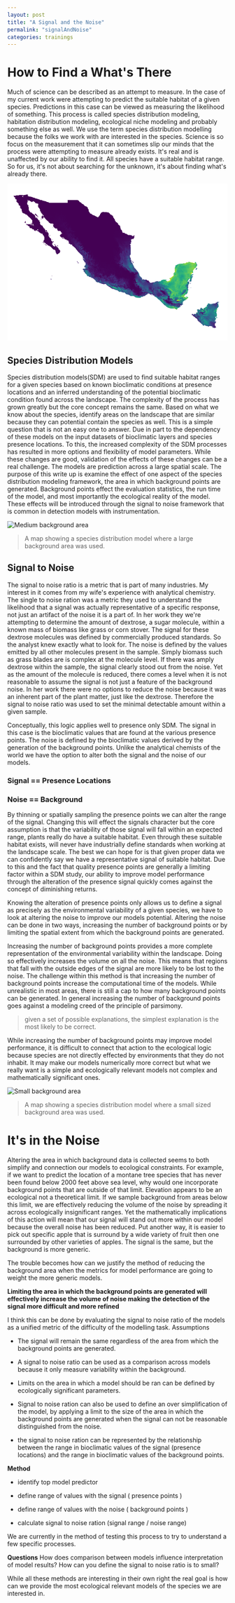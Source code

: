 ```yaml
---
layout: post
title: "A Signal and the Noise"
permalink: "signalAndNoise"
categories: trainings
---
```


# How to Find a What's There

Much of science can be described as an attempt to measure. In the case of my current work were attempting to predict the suitable habitat of a given species. Predictions in this case can be viewed as measuring the likelihood of something. This process is called species distribution modeling, habitation distribution modeling, ecological niche modeling and probably something else as well. We use the term species distribution modelling because the folks we work with are interested in the species. Science is so focus on the measurement that it can sometimes slip our minds that the process were attempting to measure already exists. It's real and is unaffected by our ability to find it. All species have a suitable habitat range. So for us, it's not about searching for the unknown, it's about finding what's already there.  

![Large background area](/assests/worldLundelliana.png)

## Species Distribution Models
Species distribution models(SDM) are used to find suitable habitat ranges for a given species based on known bioclimatic conditions at presence locations and an inferred understanding of the potential bioclimatic condition found across the landscape. The complexity of the process has grown greatly but the core concept remains the same. Based on what we know about the species, identify areas on the landscape that are similar because they can potential contain the species as well. This is a simple question that is not an easy one to answer. Due in part to the dependency of these models on the input datasets of bioclimatic layers and species presence locations. To this, the increased complexity of the SDM processes has resulted in more options and flexibility of model parameters. While these changes are good, validation of the effects of these changes can be a real challenge. The models are prediction across a large spatial scale. The purpose of this write up is examine the effect of one aspect of the species distribution modeling framework, the area in which background points are generated. Background points effect the evaluation statistics, the run time of the model, and most importantly the ecological reality of the model. These effects will be introduced through the signal to noise framework that is common in detection models with instrumentation.

![Medium background area]({{"/assests/biomeLundelliana.png"|absolute_url}})
> A map showing a species distribution model where a large background area was used.

## Signal to Noise
The signal to noise ratio is a metric that is part of many industries. My interest in it comes from my wife's experience with analytical chemistry. The single to noise ration was a metric they used to understand the likelihood that a signal was actually representative of a specific response, not just an artifact of the noise it is a part of. In her work they we're attempting to determine the amount of dextrose, a sugar molecule, within a known mass of biomass like grass or corn stover. The signal for these dextrose molecules was defined by commercially produced standards. So the analyst knew exactly what to look for. The noise is defined by the values emitted by all other molecules present in the sample. Simply biomass such as grass blades are is complex at the molecule level. If there was amply dextrose within the sample, the signal clearly stood out from the noise. Yet as the amount of the molecule is reduced, there comes a level when it is not reasonable to assume the signal is not just a feature of the background noise. In her work there were no options to reduce the noise because it was an inherent part of the plant matter, just like the dextrose. Therefore the signal to noise ratio was used to set the minimal detectable amount within a given sample.

Conceptually, this logic applies well to presence only SDM. The signal in this case is the bioclimatic values that are found at the various presence points. The noise is defined by the bioclimatic values derived by the generation of the background points. Unlike the analytical chemists of the world we have the option to alter both the signal and the noise of our models.

### Signal == Presence Locations
### Noise  == Background

By thinning or spatially sampling the presence points we can alter the range of the signal. Changing this will effect the signals character but the core assumption is that the variability of those signal will fall within an expected range, plants really do have a suitable habitat. Even through these suitable habitat exists, will never have industrially define standards when working at the landscape scale. The best we can hope for is that given proper data we can confidently say we have a representative signal of suitable habitat. Due to this and the fact that quality presence points are generally a limiting factor within a SDM study, our ability to improve model performance through the alteration of the presence signal quickly comes against the concept of diminishing returns.

Knowing the alteration of presence points only allows us to define a signal as precisely as the environmental variability of a given species, we have to look at altering the noise to improve our models potential. Altering the noise can be done in two ways, increasing the number of background points or by limiting the spatial extent from which the background points are generated.

Increasing the number of background points provides a more complete representation of the environmental variability within the landscape. Doing so effectively increases the volume on all the noise. This means that regions that fall with the outside edges of the signal are more likely to be lost to the noise. The challenge within this method is that increasing the number of background points increase the computational time of the models. While unrealistic in most areas, there is still a cap to how many background points can be generated. In general increasing the number of background points goes against a modeling creed of the principle of parsimony.
>  given a set of possible explanations, the simplest explanation is the most likely to be correct.

While increasing the number of background points may improve model performance, it is difficult to connect that action to the ecological logic because species are not directly effected by environments that they do not inhabit. It may make our models numerically more correct but what we really want is a simple and ecologically relevant models not complex and mathematically significant ones.

![Small background area]({{"/assests/ecoLundelliana.png"|absolute_url}})
> A map showing a species distribution model where a small sized background area was used.


# It's in the Noise

Altering the area in which background data is collected seems to both simplify and connection our models to ecological constraints. For example, if we want to predict the location of a montane tree species that has never been found below 2000 feet above sea level, why would one incorporate background points that are outside of that limit. Elevation appears to be an ecological not a theoretical limit. If we sample background from areas below this limit, we are effectively reducing the volume of the noise by spreading it across ecologically insignificant ranges. Yet the mathematically implications of this action will mean that our signal will stand out more within our model because the overall noise has been reduced. Put another way, it is easier to pick out specific apple that is surround by a wide variety of fruit then one surrounded by other varieties of apples. The signal is the same, but the background is more generic.

The trouble becomes how can we justify the method of reducing the background area when the metrics for model performance are going to weight the more generic models.

**Limiting the area in which the background points are generated will effectively increase the volume of noise making the detection of the signal more difficult and more refined**

I think this can be done by evaluating the signal to noise ratio of the models as a unified metric of the difficulty of the modelling task.
Assumptions
- The signal will remain the same regardless of the area from which the background points are generated.

- A signal to noise ratio can be used as a comparison across models because it only measure variability within the background.

- Limits on the area in which a model should be ran can be defined by ecologically significant parameters.

- Signal to noise ration can also be used to define an over simplification of the model, by applying a limit to the size of the area in which the background points are generated when the signal can not be reasonable distinguished from the noise.

- the signal to noise ration can be represented by the relationship between the range in bioclimatic values of the signal (presence locations) and the range in bioclimatic values of the background points.

**Method**
- identify top model predictor

- define range of values with the signal ( presence points )

- define range of values with the noise ( background points )

- calculate signal to noise ration  (signal range / noise range)



We are currently in the method of testing this process to try to understand a few specific processes.

**Questions**
How does comparison between models influence interpretation of model results?
How can you define the signal to noise ratio is to small?

While all these methods are interesting in their own right the real goal is how can we provide the most ecological relevant models of the species we are interested in.
